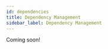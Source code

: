 ```yaml
---
id: dependencies 
title: Dependency Management
sidebar_label: Dependency Management
---
```

<!--TODO:-->

Coming soon!
